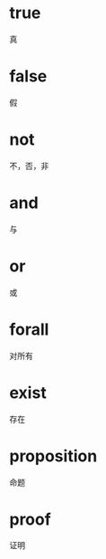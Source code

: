 
# true

真

# false

假

# not

不，否，非

# and

与

# or

或

# forall

对所有

# exist

存在

# proposition

命题

# proof

证明

